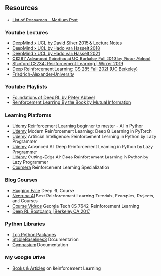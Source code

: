 ## Resources

- [List of Resources - Medium Post](https://towardsdatascience.com/best-free-courses-and-resources-to-learn-reinforcement-learning-ed6633608cb2)

### Youtube Lectures

- [DeepMind x UCL by David Silver 2015](https://www.youtube.com/watch?v=2pWv7GOvuf0&list=PLqYmG7hTraZDM-OYHWgPebj2MfCFzFObQ) & [Lecture Notes](https://www.davidsilver.uk/teaching)
- [DeepMind x UCL by Hado van Hasselt 2018](https://www.youtube.com/watch?v=ISk80iLhdfU&list=PLqYmG7hTraZBKeNJ-JE_eyJHZ7XgBoAyb)
- [DeepMind x UCL by Hado van Hasselt 2021](https://www.youtube.com/watch?v=TCCjZe0y4Qc&list=PLqYmG7hTraZDVH599EItlEWsUOsJbAodm)
- [CS287 Advanced Robotics at UC Berkeley Fall 2019 by Pieter Abbeel](https://www.youtube.com/playlist?list=PLwRJQ4m4UJjNBPJdt8WamRAt4XKc639wF)
- [Stanford CS234: Reinforcement Learning | Winter 2019](https://www.youtube.com/playlist?list=PLoROMvodv4rOSOPzutgyCTapiGlY2Nd8u)
- [Deep Reinforcement Learning: CS 285 Fall 2021 (UC Berkeley)](https://www.youtube.com/playlist?list=PL_iWQOsE6TfXxKgI1GgyV1B_Xa0DxE5eH)
- [Friedrich-Alexander-University](https://www.youtube.com/watch?v=JeDY8uECPgk&list=PLmmS6L8GBdcfwKPlNPWDkxyDicLKhUoQe&index=1&t=1270s)

### Youtube Playlists

- [Foundations of Deep RL by Pieter Abbeel](https://www.youtube.com/playlist?list=PLwRJQ4m4UJjNymuBM9RdmB3Z9N5-0IlY0)
- [Reinforcement Learning By the Book by Mutual Information](https://www.youtube.com/playlist?list=PLzvYlJMoZ02Dxtwe-MmH4nOB5jYlMGBjr)

### Learning Platforms

- [Udemy](https://kaizen.udemy.com/course/beginner-master-rl-1/learn/lecture/27720158?start=1#overview) Reinforcement Learning beginner to master - AI in Python
- [Udemy](https://kaizen.udemy.com/course/deep-q-learning-from-paper-to-code/learn/lecture/17009374#overview) Modern Reinforcement Learning: Deep Q Learning in PyTorch
- [Udemy](https://www.udemy.com/course/artificial-intelligence-reinforcement-learning-in-python/) Artificial Intelligence: Reinforcement Learning in Python by Lazy Programmer
- [Udemy](https://www.udemy.com/course/deep-reinforcement-learning-in-python/) Advanced AI: Deep Reinforcement Learning in Python by Lazy Programmer
- [Udemy](https://kaizen.udemy.com/course/cutting-edge-artificial-intelligence/) Cutting-Edge AI: Deep Reinforcement Learning in Python by Lazy Programmer
- [Coursera](https://www.coursera.org/specializations/reinforcement-learning#courses) Reinforcement Learning Specialization

### Blog Courses

- [Hugging Face](https://huggingface.co/learn/deep-rl-course/unit0/introduction?fw=pt) Deep RL Course
- [Neptune AI](https://neptune.ai/blog/best-reinforcement-learning-tutorials-examples-projects-and-courses) Best Reinforcement Learning Tutorials, Examples, Projects, and Courses
- [Course Videos](https://omscs.gatech.edu/cs-7642-reinforcement-learning-course-videos) Georgia Tech CS 7642: Reinforcement Learning
- [Deep RL Bootcamp | Berkeley CA 2017](https://sites.google.com/view/deep-rl-bootcamp/home)

### Python Libraries

- [Top Python Packages](https://pub.towardsai.net/top-python-packages-for-studying-reinforcement-learning-e332e1c6e16a)
- [StableBaselines3](https://stable-baselines3.readthedocs.io/en/master/index.html) Documentation
- [Gymnasium](https://gymnasium.farama.org/) Documentation

### My Google Drive

- [Books & Articles](https://drive.google.com/drive/folders/1LnsGLZ3VJ6iS5S3JB7zLu1RfEoYdnp8l?usp=drive_link) on Reinforcement Learning
